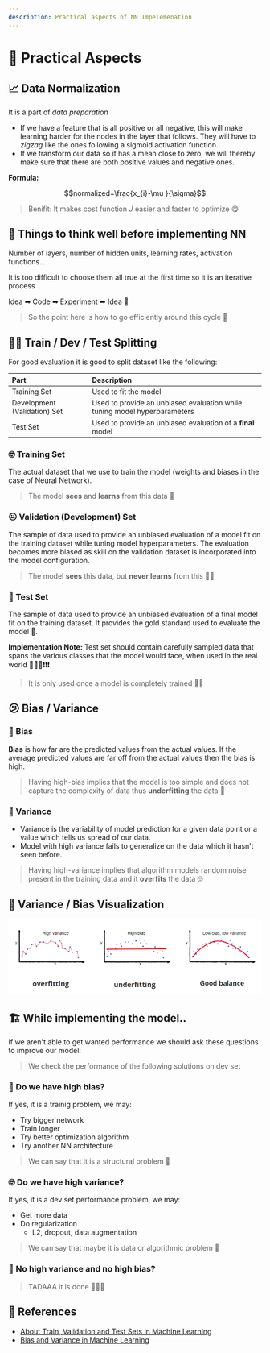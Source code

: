 ```yaml
---
description: Practical aspects of NN Impelemenation
---
```


# 🎈 Practical Aspects

## 📈 Data Normalization

It is a part of _data preparation_

* If we have a feature that is all positive or all negative, this will make learning harder for the nodes in the layer that follows. They will have to _zigzag_ like the ones following a sigmoid activation function. 
* If we transform our data so it has a mean close to zero, we will thereby make sure that there are both positive values and negative ones.

**Formula:**

$$normalized=\frac{x_{i}-\mu }{\sigma}$$

> Benifit: It makes cost function _J_ easier and faster to optimize 😋

## 🚩 Things to think well before implementing NN

Number of layers, number of hidden units, learning rates, activation functions...

It is too difficult to choose them all true at the first time so it is an iterative process

Idea ➡ Code ➡ Experiment ➡ Idea 🔁

> So the point here is how to go efficiently around this cycle 🤔

## 👷‍♀️ Train / Dev / Test Splitting

For good evaluation it is good to split dataset like the following:

| Part | Description |
| :--- | :--- |
| Training Set | Used to fit the model |
| Development \(Validation\) Set | Used to provide an unbiased evaluation while tuning model hyperparameters |
| Test Set | Used to provide an unbiased evaluation of a **final** model |

### 🤓 Training Set

The actual dataset that we use to train the model \(weights and biases in the case of Neural Network\).

> The model **sees** and **learns** from this data 👶

### 😐 Validation \(Development\) Set

The sample of data used to provide an unbiased evaluation of a model fit on the training dataset while tuning model hyperparameters. The evaluation becomes more biased as skill on the validation dataset is incorporated into the model configuration.

> The model **sees** this data, but **never learns** from this 👨‍🚀

### 🧐 Test Set

The sample of data used to provide an unbiased evaluation of a final model fit on the training dataset. It provides the gold standard used to evaluate the model 🌟.

**Implementation Note:** Test set should contain carefully sampled data that spans the various classes that the model would face, when used in the real world 🚩🚩🚩❗❗❗

> It is only used once a model is completely trained 👨‍🎓

## 😕 Bias / Variance

### 👶 Bias

**Bias** is how far are the predicted values from the actual values. If the average predicted values are far off from the actual values then the bias is high.

> Having high-bias implies that the model is too simple and does not capture the complexity of data thus **underfitting** the data 🤕

### 🔬 Variance

* Variance is the variability of model prediction for a given data point or a value which tells us spread of our data.
* Model with high variance fails to generalize on the data which it hasn’t seen before.

> Having high-variance implies that algorithm models random noise present in the training data and it **overfits** the data 🤓

## 👀 Variance / Bias Visualization

![](../.gitbook/assets/fittings.png)

## 🏗 While implementing the model..

If we aren't able to get wanted performance we should ask these questions to improve our model:

> We check the performance of the following solutions on dev set

### 👶 Do we have high bias? 

If yes, it is a trainig problem, we may:

* Try bigger network
* Train longer
* Try better optimization algorithm
* Try another NN architecture

> We can say that it is a structural problem 🤔

### 🤓 Do we have high variance? 

If yes, it is a dev set performance problem, we may:

* Get more data
* Do regularization
  * L2, dropout, data augmentation

> We can say that maybe it is data or algorithmic problem 🤔

### 🧐 No high variance and no high bias?

> TADAAA it is done 🤗🎉🎊

## 🧐 References

* [About Train, Validation and Test Sets in Machine Learning](https://towardsdatascience.com/train-validation-and-test-sets-72cb40cba9e7)
* [Bias and Variance in Machine Learning](https://medium.com/datadriveninvestor/bias-and-variance-in-machine-learning-51fdd38d1f86)

